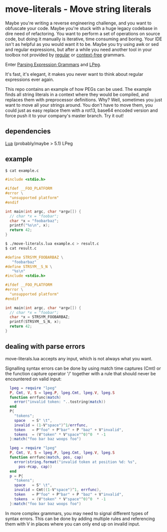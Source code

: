 # move-literals - Move string literals

Maybe you're writing a reverse engineering challenge, and you want to obfuscate your code. Maybe you're stuck with a huge legacy codebase in dire need of refactoring. You want to perform a set of operations on source code, but doing it manually is iterative, time consuming and boring. Your IDE isn't as helpful as you would want it to be. Maybe you try using awk or sed and regular expressions, but after a while you need another tool in your toolbox not provided by [regular](https://en.wikipedia.org/wiki/Regular_grammar) or [context-free](https://en.wikipedia.org/wiki/Context-free_grammar) grammars.

Enter [Parsing Expression Grammars](https://en.wikipedia.org/wiki/Parsing_expression_grammar) and [LPeg](http://www.inf.puc-rio.br/~roberto/lpeg/).

It's fast, it's elegant, it makes you never want to think about regular expressions ever again.

This repo contains an example of how PEGs can be used. The example finds all string literals in a context where they would be compiled, and replaces them with preprocessor definitions. Why? Well, sometimes you just want to move all your strings around. You don't have to move them, you could just as easy replace them with a rot13, base64 encoded version and force push it to your company's master branch. Try it out!

## dependencies

[Lua](http://lua.org/) (probably/maybe > 5.1)
LPeg

## example

````bash
$ cat example.c
````

````C
#include <stdio.h>

#ifdef __FOO_PLATFORM
#error \
  "unsupported platform"
#endif

int main(int argc, char *argv[]) {
  // char *x = "foobar";
  char *x = "foobarbaz";
  printf("%s\n", x);
  return 42;
}

````

````bash
$ ./move-literals.lua example.c > result.c
$ cat result.c
````

````C
#define STRSYM_FOOBARBAZ \
   "foobarbaz"
#define STRSYM__S_N \
   "%s\n"
#include <stdio.h>

#ifdef __FOO_PLATFORM
#error \
  "unsupported platform"
#endif

int main(int argc, char *argv[]) {
  // char *x = "foobar";
  char *x = STRSYM_FOOBARBAZ;
  printf(STRSYM__S_N, x);
  return 42;
}
````

## dealing with parse errors

move-literals.lua accepts any input, which is not always what you want.

Signalling syntax errors can be done by using match time captures (Cmt) or the function capture operator '/' together with a rule that should never be encountered on valid input:

````lua
  lpeg = require "lpeg"
  P, Cmt, V, S = lpeg.P, lpeg.Cmt, lpeg.V, lpeg.S
  function errfunc(match)
    error("invalid token: "..tostring(match))
  end
  P{
    "tokens";
    space   = S" \t",
    invalid = (1-V"space")^1/errfunc,
    token   = P"foo" + P"bar" + P "baz" + V"invalid",
    tokens  = (V"token" * V"space"^0)^0  * -1
  }:match("foo bar baz woops foo")
````

````lua
  lpeg = require "lpeg"
  P, Cmt, V, S = lpeg.P, lpeg.Cmt, lpeg.V, lpeg.S
  function errfunc(match, pos, cap)
    error(string.format("invalid token at position %d: %s",
      pos-#cap, cap))
  end
  p = P{
    "tokens";
    space   = S" \t",
    invalid = Cmt((1-V"space")^1, errfunc),
    token   = P"foo" + P"bar" + P "baz" + V"invalid",
    tokens  = (V"token" * V"space"^0)^0  * -1
  }:match("foo bar baz woops foo")
````

In more complex grammars, you may need to signal different types of syntax errors. This can be done by adding multiple rules and referencing them with V in places where you can only end up on invalid input.
